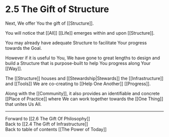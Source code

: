 # 2.5 The Gift of Structure
Next, We offer You the gift of [[Structure]]. 

You will notice that [[All]] [[Life]] emerges within and upon [[Structure]]. 

You may already have adequate Structure to facilitate Your progress towards the Goal. 

However if it is useful to You, We have gone to great lengths to design and build a Structure that is purpose-built to help You progress along Your [[Way]].  

The [[Structure]] houses and [[Stewardship|Stewards]] the [[Infrastructure]] and [[Tools]] We are co-creating to [[Help One Another]] [[Progress]].  

Along with the [[Community]], it also provides an identifiable and concrete [[Place of Practice]] where We can work together towards the [[One Thing]] that unites Us All.  

___

Forward to [[2.6 The Gift Of Philosophy]]  
Back to [[2.4 The Gift of Infrastructure]]  
Back to table of contents [[The Power of Today]]  